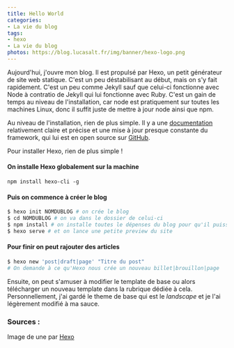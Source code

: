 ```yaml
---
title: Hello World
categories:
- La vie du blog
tags:
- hexo
- La vie du blog
photos: https://blog.lucasalt.fr/img/banner/hexo-logo.png
---
```


Aujourd'hui, j'ouvre mon blog. Il est propulsé par Hexo, un petit générateur de site web statique. C'est un peu déstabilisant au début, mais on s'y fait rapidement. C'est un peu comme Jekyll sauf que celui-ci fonctionne avec Node à contratio de Jekyll qui lui fonctionne avec Ruby. C'est un gain de temps au niveau de l'installation, car node est pratiquement sur toutes les machines Linux, donc il suffit juste de mettre à jour node ainsi que npm.

Au niveau de l'installation, rien de plus simple. Il y a une [documentation](https://hexo.io/docs/) relativement claire et précise et une mise à jour presque constante du framework, qui lui est en open source sur [GitHub](https://github.com/hexojs/hexo/).


Pour installer Hexo, rien de plus simple !


#### On installe Hexo globalement sur la machine
```
npm install hexo-cli -g
```

#### Puis on commence à créer le blog
```bash
$ hexo init NOMDUBLOG # on crée le blog
$ cd NOMDUBLOG # on va dans le dossier de celui-ci
$ npm install # on installe toutes le dépenses du blog pour qu'il puisse tourner normalement
$ hexo serve # et on lance une petite preview du site
```

#### Pour finir on peut rajouter des articles
```bash
$ hexo new 'post|draft|page' "Titre du post"
# On demande à ce qu'Hexo nous crée un nouveau billet|brouillon|page
```

Ensuite, on peut s'amuser à modifier le template de base ou alors télécharger un nouveau template dans la rubrique dédiée à cela. Personnellement, j'ai gardé le theme de base qui est le _landscape_ et je l'ai légèrement modifié à ma sauce.

### Sources :
Image de une par [Hexo](https://github.com/hexojs/logo)